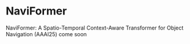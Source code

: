 # NaviFormer
NaviFormer: A Spatio-Temporal Context-Aware Transformer for Object Navigation (AAAI25)
come soon
